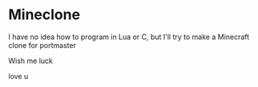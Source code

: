 # Mineclone

I have no idea how to program in Lua or C, but I'll try to make
a Minecraft clone for portmaster 


Wish me luck 

love u
